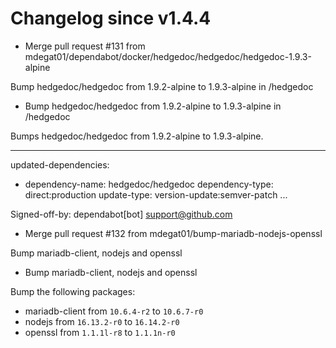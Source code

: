 # Changelog since v1.4.4
- Merge pull request #131 from mdegat01/dependabot/docker/hedgedoc/hedgedoc/hedgedoc-1.9.3-alpine

Bump hedgedoc/hedgedoc from 1.9.2-alpine to 1.9.3-alpine in /hedgedoc 
- Bump hedgedoc/hedgedoc from 1.9.2-alpine to 1.9.3-alpine in /hedgedoc

Bumps hedgedoc/hedgedoc from 1.9.2-alpine to 1.9.3-alpine.

---
updated-dependencies:
- dependency-name: hedgedoc/hedgedoc
  dependency-type: direct:production
  update-type: version-update:semver-patch
...

Signed-off-by: dependabot[bot] <support@github.com> 
- Merge pull request #132 from mdegat01/bump-mariadb-nodejs-openssl

Bump mariadb-client, nodejs and openssl 
- Bump mariadb-client, nodejs and openssl

Bump the following packages:
- mariadb-client from `10.6.4-r2` to `10.6.7-r0`
- nodejs from `16.13.2-r0` to `16.14.2-r0`
- openssl from `1.1.1l-r8` to `1.1.1n-r0` 
